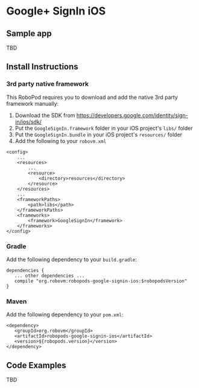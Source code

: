 # Google+ SignIn iOS

## Sample app

TBD

## Install Instructions

### 3rd party native framework
This RoboPod requires you to download and add the native 3rd party framework manually:

1. Download the SDK from https://developers.google.com/identity/sign-in/ios/sdk/
2. Put the `GoogleSignIn.framework` folder in your iOS project's `libs/` folder
3. Put the `GoogleSignIn.bundle` in your iOS project's `resources/` folder
4. Add the following to your `robovm.xml`

```
<config>
    ...
    <resources>
        ...
        <resource>
            <directory>resources</directory>
        </resource>
    </resources>
    ...
    <frameworkPaths>
        <path>libs</path>
    </frameworkPaths>
    <frameworks>
        <framework>GoogleSignIn</framework>
    </frameworks>
</config>
```

### Gradle

Add the following dependency to your `build.gradle`:

```
dependencies {
   ... other dependencies ...
   compile "org.robovm:robopods-google-signin-ios:$robopodsVersion"
}
```

### Maven

Add the following dependency to your `pom.xml`:

```
<dependency>
   <groupId>org.robovm</groupId>
   <artifactId>robopods-google-signin-ios</artifactId>
   <version>${robopods.version}</version>
</dependency>
```

## Code Examples

TBD